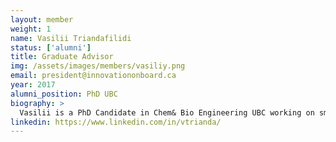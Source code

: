 ```yaml
---
layout: member
weight: 1
name: Vasilii Triandafilidi
status: ['alumni']
title: Graduate Advisor
img: /assets/images/members/vasiliy.png
email: president@innovationonboard.ca
year: 2017
alumni_position: PhD UBC
biography: >
  Vasilii is a PhD Candidate in Chem& Bio Engineering UBC working on smart polymers. He is a graduate of UBC GMCA mini-MBA program and a winner of 2016 GMCA business case competition. He’s also chaired a conference and advised a UBC student design team. In 2016-2017 he co-founded his company Tesseract Technologies treating brain aneurysms with a novel material. The team won medals in a local start-up competition and won a place in the e [at] UBC Lean Launch Pad program.
linkedin: https://www.linkedin.com/in/vtrianda/
---
```

